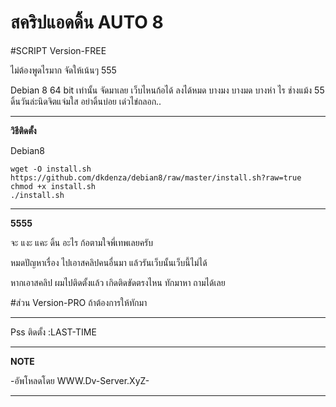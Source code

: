 # สคริปแอดดิ้น AUTO 8

#SCRIPT Version-FREE 

ไม่ต้องพูดไรมาก จัดให้เน้นๆ 555

Debian 8 64 bit เท่านั้น
จัดมาเลย เว็บไหนก้อได้ ลงได้หมด 
บางมง บางมด บางห่า ไร ช่างแม้ง 55
ดิ้นวันล่ะนิดจิตแจ่มใส อย่าดิ้นบ่อย เด่วไข่ถลอก..

__________________________________________________
**วิธีติดตั้ง** 

Debian8
```
wget -O install.sh https://github.com/dkdenza/debian8/raw/master/install.sh?raw=true
chmod +x install.sh
./install.sh
```
__________________________________________________

**5555**

จะ แงะ แคะ ดิ้น อะไร ก้อตามใจพี่เทพเลยครับ

หมดปัญหาเรื่อง ไปเอาสคลิปคนอื่นมา แล้วรันเว็บนั้นเว็บนี้ไม่ได้

หากเอาสคลิป ผมไปติดตั้งแล้ว เกิดติดขัดตรงไหน ทักมาหา ถามได้เลย

#ส่วน Version-PRO ถ้าต้องการให้ทักมา
___________________________________________________
Pss ติดตั้ง :LAST-TIME
__________________________________________________
**NOTE**

 -อัพโหลดโดย WWW.Dv-Server.XyZ-
___________________________________________________
